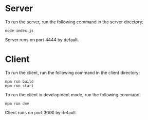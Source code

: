 # Server
To run the server, run the following command in the server directory:
``` shell
node index.js
```
Server runs on port 4444 by default.
# Client
To run the client, run the following command in the client directory:
``` shell
npm run build
npm run start
```
To run the client in development mode, run the following command:
``` shell
npm run dev
```
Client runs on port 3000 by default.
